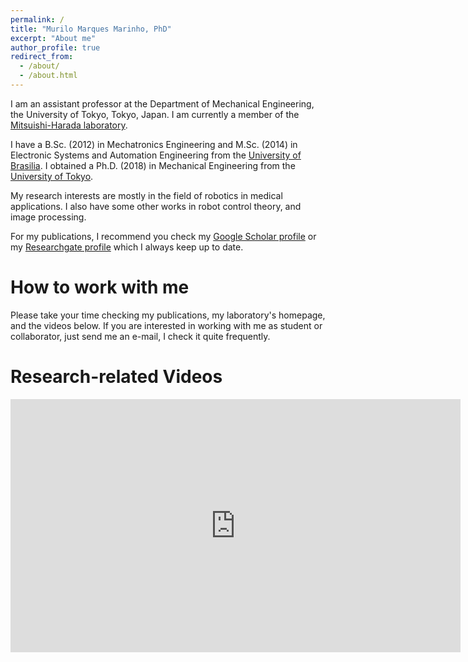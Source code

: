 ```yaml
---
permalink: /
title: "Murilo Marques Marinho, PhD"
excerpt: "About me"
author_profile: true
redirect_from: 
  - /about/
  - /about.html
---
```


I am an assistant professor at the Department of Mechanical Engineering, the University of Tokyo, Tokyo, Japan. I am currently a member of the [Mitsuishi-Harada laboratory](http://www.nml.t.u-tokyo.ac.jp/en/index-e.html).

I have a B.Sc. (2012) in Mechatronics Engineering and M.Sc. (2014) in Electronic Systems and Automation Engineering from the [University of Brasilia](http://www.alunoestrangeiro.unb.br/en/about-institution). I obtained a Ph.D. (2018) in Mechanical Engineering from the [University of Tokyo](https://www.u-tokyo.ac.jp/en/index.html).

My research interests are mostly in the field of robotics in medical applications. I also have some other works in robot control theory, and image processing.

For my publications, I recommend you check my [Google Scholar profile](https://scholar.google.com/citations) or my [Researchgate profile](https://www.researchgate.net/profile/Murilo_Marinho) which I always keep up to date. 

How to work with me
======
Please take your time checking my publications, my laboratory's homepage, and the videos below. If you are interested in working with me as student or collaborator, just send me an e-mail, I check it quite frequently.

Research-related Videos
======
<iframe width="720" height="405" src="https://www.youtube.com/embed/?listType=playlist&list=PLEaoptoGrhsRBXs-nKw2zQbX9GQLHxZhC" frameborder="0" allowfullscreen>
